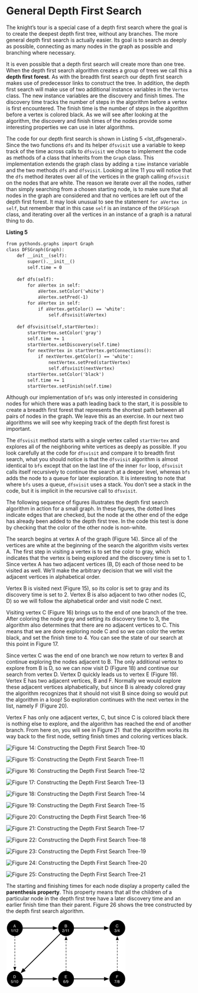 General Depth First Search
==========================

The knight’s tour is a special case of a depth first search where the
goal is to create the deepest depth first tree, without any branches.
The more general depth first search is actually easier. Its goal is to
search as deeply as possible, connecting as many nodes in the graph as
possible and branching where necessary.

It is even possible that a depth first search will create more than one
tree. When the depth first search algorithm creates a group of trees we
call this a **depth first forest**. As with the breadth first search our
depth first search makes use of predecessor links to construct the tree.
In addition, the depth first search will make use of two additional
instance variables in the `Vertex` class. The new instance variables are
the discovery and finish times. The discovery time tracks the number of
steps in the algorithm before a vertex is first encountered. The finish
time is the number of steps in the algorithm before a vertex is colored
black. As we will see after looking at the algorithm, the discovery and
finish times of the nodes provide some interesting properties we can use
in later algorithms.

The code for our depth first search is shown in
Listing 5 &lt;lst\_dfsgeneral&gt;. Since the two functions `dfs` and its
helper `dfsvisit` use a variable to keep track of the time across calls
to `dfsvisit` we chose to implement the code as methods of a class that
inherits from the `Graph` class. This implementation extends the graph
class by adding a `time` instance variable and the two methods `dfs` and
`dfsvisit`. Looking at line 11 you will notice that the `dfs` method
iterates over all of the vertices in the graph calling `dfsvisit` on the
nodes that are white. The reason we iterate over all the nodes, rather
than simply searching from a chosen starting node, is to make sure that
all nodes in the graph are considered and that no vertices are left out
of the depth first forest. It may look unusual to see the statement
`for aVertex in self`, but remember that in this case `self` is an
instance of the `DFSGraph` class, and iterating over all the vertices in
an instance of a graph is a natural thing to do.

**Listing 5**

    from pythonds.graphs import Graph
    class DFSGraph(Graph):
        def __init__(self):
            super().__init__()
            self.time = 0

        def dfs(self):
            for aVertex in self:
                aVertex.setColor('white')
                aVertex.setPred(-1)
            for aVertex in self:
                if aVertex.getColor() == 'white':
                    self.dfsvisit(aVertex)

        def dfsvisit(self,startVertex):
            startVertex.setColor('gray')
            self.time += 1
            startVertex.setDiscovery(self.time)
            for nextVertex in startVertex.getConnections():
                if nextVertex.getColor() == 'white':
                    nextVertex.setPred(startVertex)
                    self.dfsvisit(nextVertex)
            startVertex.setColor('black')
            self.time += 1
            startVertex.setFinish(self.time)

Although our implementation of `bfs` was only interested in considering
nodes for which there was a path leading back to the start, it is
possible to create a breadth first forest that represents the shortest
path between all pairs of nodes in the graph. We leave this as an
exercise. In our next two algorithms we will see why keeping track of
the depth first forest is important.

The `dfsvisit` method starts with a single vertex called `startVertex`
and explores all of the neighboring white vertices as deeply as
possible. If you look carefully at the code for `dfsvisit` and compare
it to breadth first search, what you should notice is that the
`dfsvisit` algorithm is almost identical to `bfs` except that on the
last line of the inner `for` loop, `dfsvisit` calls itself recursively
to continue the search at a deeper level, whereas `bfs` adds the node to
a queue for later exploration. It is interesting to note that where
`bfs` uses a queue, `dfsvisit` uses a stack. You don’t see a stack in
the code, but it is implicit in the recursive call to `dfsvisit`.

The following sequence of figures illustrates the depth first search
algorithm in action for a small graph. In these figures, the dotted
lines indicate edges that are checked, but the node at the other end of
the edge has already been added to the depth first tree. In the code
this test is done by checking that the color of the other node is
non-white.

The search begins at vertex A of the graph
(Figure 14). Since all of the vertices are white at
the beginning of the search the algorithm visits vertex A. The first
step in visiting a vertex is to set the color to gray, which indicates
that the vertex is being explored and the discovery time is set to 1.
Since vertex A has two adjacent vertices (B, D) each of those need to be
visited as well. We’ll make the arbitrary decision that we will visit
the adjacent vertices in alphabetical order.

Vertex B is visited next (Figure 15), so its color is
set to gray and its discovery time is set to 2. Vertex B is also
adjacent to two other nodes (C, D) so we will follow the alphabetical
order and visit node C next.

Visiting vertex C (Figure 16) brings us to the end of
one branch of the tree. After coloring the node gray and setting its
discovery time to 3, the algorithm also determines that there are no
adjacent vertices to C. This means that we are done exploring node C and
so we can color the vertex black, and set the finish time to 4. You can
see the state of our search at this point in
Figure 17.

Since vertex C was the end of one branch we now return to vertex B and
continue exploring the nodes adjacent to B. The only additional vertex
to explore from B is D, so we can now visit D
(Figure 18) and continue our search from vertex D.
Vertex D quickly leads us to vertex E (Figure 19).
Vertex E has two adjacent vertices, B and F. Normally we would explore
these adjacent vertices alphabetically, but since B is already colored
gray the algorithm recognizes that it should not visit B since doing so
would put the algorithm in a loop! So exploration continues with the
next vertex in the list, namely F (Figure 20).

Vertex F has only one adjacent vertex, C, but since C is colored black
there is nothing else to explore, and the algorithm has reached the end
of another branch. From here on, you will see in
Figure 21  that
the algorithm works its way back to the first node, setting finish times
and coloring vertices black.

![Figure 14: Constructing the Depth First Search
Tree-10](Figures/gendfsa.png)

![Figure 15: Constructing the Depth First Search
Tree-11](Figures/gendfsb.png)

![Figure 16: Constructing the Depth First Search
Tree-12](Figures/gendfsc.png)

![Figure 17: Constructing the Depth First Search
Tree-13](Figures/gendfsd.png)

![Figure 18: Constructing the Depth First Search
Tree-14](Figures/gendfse.png)

![Figure 19: Constructing the Depth First Search
Tree-15](Figures/gendfsf.png)

![Figure 20: Constructing the Depth First Search
Tree-16](Figures/gendfsg.png)

![Figure 21: Constructing the Depth First Search
Tree-17](Figures/gendfsh.png)

![Figure 22: Constructing the Depth First Search
Tree-18](Figures/gendfsi.png)

![Figure 23: Constructing the Depth First Search
Tree-19](Figures/gendfsj.png)

![Figure 24: Constructing the Depth First Search
Tree-20](Figures/gendfsk.png)

![Figure 25: Constructing the Depth First Search
Tree-21](Figures/gendfsl.png)

The starting and finishing times for each node display a property called
the **parenthesis property**. This property means that all the children
of a particular node in the depth first tree have a later discovery time
and an earlier finish time than their parent.
Figure 26 shows the tree constructed by the depth
first search algorithm.

![Figure 26: The Resulting Depth First Search Tree](Figures/dfstree.png)
